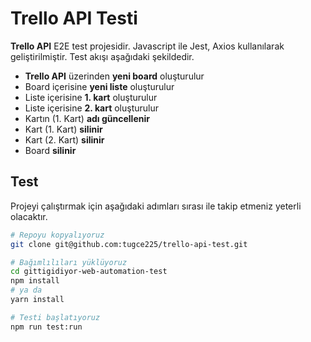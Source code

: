 # Trello API Testi
**Trello API** E2E test projesidir. Javascript ile Jest, Axios kullanılarak geliştirilmiştir.
Test akışı aşağıdaki şekildedir.

- **Trello API** üzerinden **yeni board** oluşturulur
- Board içerisine **yeni liste** oluşturulur
- Liste içerisine **1. kart** oluşturulur
- Liste içerisine **2. kart** oluşturulur 
- Kartın (1. Kart) **adı güncellenir**
- Kart (1. Kart) **silinir**
- Kart (2. Kart) **silinir**
- Board **silinir**

## Test
Projeyi çalıştırmak için aşağıdaki adımları sırası ile takip etmeniz yeterli olacaktır.
```bash
# Repoyu kopyalıyoruz
git clone git@github.com:tugce225/trello-api-test.git

# Bağımlılıları yüklüyoruz
cd gittigidiyor-web-automation-test
npm install
# ya da
yarn install

# Testi başlatıyoruz
npm run test:run
```
